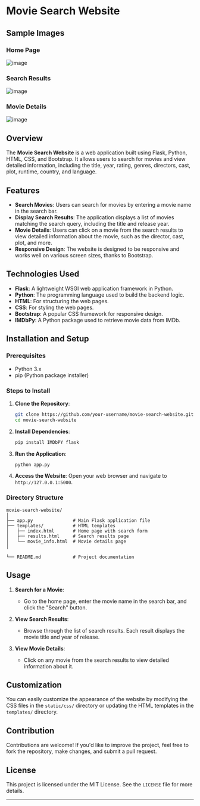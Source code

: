 
# Movie Search Website

## Sample Images

### Home Page
![image](https://github.com/user-attachments/assets/22012dfc-dbf1-4eeb-85c4-acce8008a55e)


### Search Results
![image](https://github.com/user-attachments/assets/576fa9db-99b4-4341-a0f4-976e09d4534f)


### Movie Details
![image](https://github.com/user-attachments/assets/ea995bf0-5159-48a4-9bfd-9b79aa1d9f39)


## Overview

The **Movie Search Website** is a web application built using Flask, Python, HTML, CSS, and Bootstrap. It allows users to search for movies and view detailed information, including the title, year, rating, genres, directors, cast, plot, runtime, country, and language.

## Features

- **Search Movies**: Users can search for movies by entering a movie name in the search bar.
- **Display Search Results**: The application displays a list of movies matching the search query, including the title and release year.
- **Movie Details**: Users can click on a movie from the search results to view detailed information about the movie, such as the director, cast, plot, and more.
- **Responsive Design**: The website is designed to be responsive and works well on various screen sizes, thanks to Bootstrap.

## Technologies Used

- **Flask**: A lightweight WSGI web application framework in Python.
- **Python**: The programming language used to build the backend logic.
- **HTML**: For structuring the web pages.
- **CSS**: For styling the web pages.
- **Bootstrap**: A popular CSS framework for responsive design.
- **IMDbPy**: A Python package used to retrieve movie data from IMDb.

## Installation and Setup

### Prerequisites

- Python 3.x
- pip (Python package installer)

### Steps to Install

1. **Clone the Repository**:
   ```bash
   git clone https://github.com/your-username/movie-search-website.git
   cd movie-search-website
   ```

2. **Install Dependencies**:
   ```bash
   pip install IMDbPY flask
   ```

3. **Run the Application**:
   ```bash
   python app.py
   ```

4. **Access the Website**:
   Open your web browser and navigate to `http://127.0.0.1:5000`.

### Directory Structure

```
movie-search-website/
│
├── app.py               # Main Flask application file
├── templates/           # HTML templates
│   ├── index.html       # Home page with search form
│   ├── results.html     # Search results page
│   └── movie_info.html  # Movie details page
│

└── README.md            # Project documentation
```


## Usage

1. **Search for a Movie**:
   - Go to the home page, enter the movie name in the search bar, and click the "Search" button.

2. **View Search Results**:
   - Browse through the list of search results. Each result displays the movie title and year of release.

3. **View Movie Details**:
   - Click on any movie from the search results to view detailed information about it.

## Customization

You can easily customize the appearance of the website by modifying the CSS files in the `static/css/` directory or updating the HTML templates in the `templates/` directory.

## Contribution

Contributions are welcome! If you'd like to improve the project, feel free to fork the repository, make changes, and submit a pull request.

## License

This project is licensed under the MIT License. See the `LICENSE` file for more details.

---
